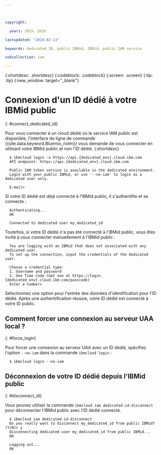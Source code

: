 ```yaml
---



copyright:

  years: 2015，2019

lastupdated: "2019-02-13"

keywords: dedicated ID, public IBMid, IBMid, public IAM service

subcollection: iam

---
```


{:shortdesc: .shortdesc}
{:codeblock: .codeblock}
{:screen: .screen}
{:tip: .tip}
{:new_window: target="_blank"}

# Connexion d'un ID dédié à votre IBMid public
{: #connect_dedicated_id}

Pour vous connecter à un cloud dédié où le service IAM public est disponible, l'interface de ligne de commande {{site.data.keyword.Bluemix_notm}} vous demande de vous connecter en utilisant votre IBMid public et non l'ID dédié.
{:shortdesc}

```
  $ ibmcloud login -a https://api.{dedicated_env}.cloud.ibm.com
  API endpoint: https://api.{dedicated_env}.cloud.ibm.com

  Public IAM token service is available in the dedicated environment.
  Login with your public IBMid, or use '--no-iam' to login as a dedicated user only.

  E-mail>
```

Si votre ID dédié est déjà connecté à l'IBMid public, il s'authentifie et se connecte :

```
  Authenticating...
  OK

  Connected to dedicated user my_dedicated_id
```

Toutefois, si votre ID dédié n'a pas été connecté à l'IBMid public, vous êtes invité à vous connecter manuellement à l'IBMid public :

```
  You are logging with an IBMid that does not associated with any dedicated user.
  To set up the connection, input the credentials of the dedicated user.

  Choose a credential type:
  1. Username and password
  2. One Time Code (Get one at https://login.{dedicated_env}.cloud.ibm.com/passcode)
  Enter a number>
```

Sélectionnez une option pour l'entrée des données d'identification pour l'ID dédié. Après une authentification réussie, votre ID dédié est connecté à votre ID public.

## Comment forcer une connexion au serveur UAA local ?
{: #force_login}

Pour forcer une connexion au serveur UAA avec un ID dédié, spécifiez l'option `--no-iam` dans la commande `ibmcloud login` :

```
  $ ibmcloud login --no-iam
```

## Déconnexion de votre ID dédié depuis l'IBMid public
{: #disconnect_id}

Vous pouvez utiliser la commande `ibmcloud iam dedicated-id-disconnect` pour déconnecter l'IBMid public avec l'ID dédié connecté.

```
  $ ibmcloud iam dedicated-id-disconnect
  Do you really want to disconnect my_dedicated_id from public IBMid? (Y/N)> y
  Disconnecting dedicated user my_dedicated_id from public IBMid...
  OK

  Logging out...
  OK
```
